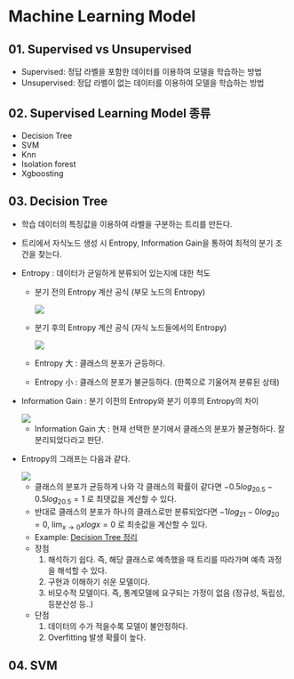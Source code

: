 # Machine Learning Model

## 01. Supervised vs Unsupervised

- Supervised: 정답 라벨을 포함한 데이터를 이용하여 모델을 학습하는 방법
- Unsupervised: 정답 라벨이 없는 데이터를 이용하여 모델을 학습하는 방법

## 02. Supervised Learning Model 종류

- Decision Tree
- SVM
- Knn
- Isolation forest
- Xgboosting

## 03. Decision Tree

- 학습 데이터의 특징값을 이용하여 라벨을 구분하는 트리를 만든다.

- 트리에서 자식노드 생성 시 Entropy, Information Gain을 통하여 최적의 분기 조건을 찾는다.

- Entropy : 데이터가 균일하게 분류되어 있는지에 대한 척도

  - 분기 전의 Entropy 계산 공식 (부모 노드의 Entropy)

    <img src="C:\github\TIL\images\Entropy formula.png">

  - 분기 후의 Entropy 계산 공식 (자식 노드들에서의 Entropy)

    <img src="C:\github\TIL\images\Entropy formula2.png">

  - Entropy 大 : 클래스의 분포가 균등하다.

  - Entropy 小 : 클래스의 분포가 불균등하다. (한쪽으로 기울어져 분류된 상태)

- Information Gain : 분기 이전의 Entropy와 분기 이후의 Entropy의 차이

  <img src="C:\github\TIL\images\Information Gain formula.png">

  - Information Gain 大 : 현재 선택한 분기에서 클래스의 분포가 불균형하다. 잘 분리되었다라고 판단.

- Entropy의 그래프는 다음과 같다.

  <img src="C:\github\TIL\images\Entropy graph.png">

  - 클래스의 분포가 균등하게 나와 각 클래스의 확률이 같다면 $-0.5log_20.5 -0.5log_20.5 = 1$ 로 최댓값을 계산할 수 있다.
  - 반대로 클래스의 분포가 하나의 클래스로만 분류되었다면 $-1log_21 -0log_20 = 0$, $\displaystyle\lim_{x\rightarrow0}xlogx = 0$ 로 최솟값을 계산할 수 있다.
  - Example: [Decision Tree 정리](https://github.com/catssci/TIL/blob/main/Basic%20ML%20Algorithm/Decision%20Tree.md)
  - 장점
    1. 해석하기 쉽다. 즉, 해당 클래스로 예측했을 때 트리를 따라가며 예측 과정을 해석할 수 있다.
    2. 구현과 이해하기 쉬운 모델이다.
    3. 비모수적 모델이다. 즉, 통계모델에 요구되는 가정이 없음 (정규성, 독립성, 등분산성 등..)
  - 단점
    1. 데이터의 수가 적을수록 모델이 불안정하다.
    2. Overfitting 발생 확률이 높다.

## 04. SVM

